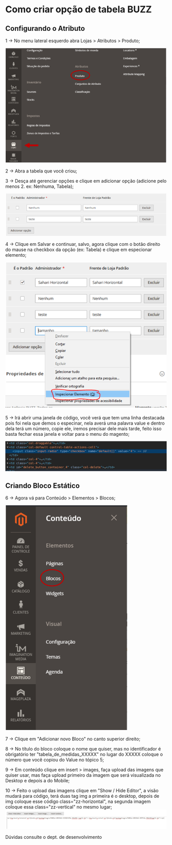 # Como criar opção de tabela BUZZ

## Configurando o Atributo

1 -> No menu lateral esquerdo abra Lojas > Atributos > Produto;

![opção do atributo](https://github.com/Buzz-Dev-Web/Tutoriais/blob/master/Magento_2/22%20-%20Como%20criar%20opcao%20de%20tabela%20BUZZ/images/imagem1.png)

2 -> Abra a tabela que você criou;

3 -> Desça até gerenciar opções e clique em adicionar opção (adicione pelo menos 2. ex: Nenhuma, Tabela);

![opção do atributo](https://github.com/Buzz-Dev-Web/Tutoriais/blob/master/Magento_2/22%20-%20Como%20criar%20opcao%20de%20tabela%20BUZZ/images/imagem2.png)

4 -> Clique em Salvar e continuar, salvo, agora clique com o botão direito do mause na checkbox da opção (ex: Tabela) e clique em especionar elemento;

![opção do atributo](https://github.com/Buzz-Dev-Web/Tutoriais/blob/master/Magento_2/22%20-%20Como%20criar%20opcao%20de%20tabela%20BUZZ/images/imagem3.png)

5 -> Irá abrir uma janela de código, você verá que tem uma linha destacada pois foi nela que demos o especinar, nela averá uma palavra value e dentro dela terá um número, copie ele, iremos precisar dele mais tarde, feito isso basta fechar essa janela e voltar para o menu do magento;

![opção do atributo](https://github.com/Buzz-Dev-Web/Tutoriais/blob/master/Magento_2/22%20-%20Como%20criar%20opcao%20de%20tabela%20BUZZ/images/imagem4.png)

## Criando Bloco Estático

6 -> Agora vá para Conteúdo > Elementos > Blocos;

![opção do bloco](https://github.com/Buzz-Dev-Web/Tutoriais/blob/master/Magento_2/22%20-%20Como%20criar%20opcao%20de%20tabela%20BUZZ/images/imagem5.png)

7 -> Clique em "Adicionar novo Bloco" no canto superior direito;

8 -> No título do bloco coloque o nome que quiser, mas no identificador é obrigatório ter "tabela_de_medidas_XXXXX" no lugar do XXXXX coloque o número que você copiou do Value no tópico 5;

9 -> Em conteúdo clique em insert > images, faça upload das imagens que quiser usar, mas faça upload primeiro da imagem que será visualizada no Desktop e depois a do Mobile;

10 -> Feito o upload das imagens clique em "Show / Hide Editor", a visão mudará para código, terá duas tag img a primeira é o desktop, depois de img coloque esse código class="zz-horizontal", na segunda imagem coloque essa class="zz-vertical" no mesmo lugar;
![opção do bloco](https://github.com/Buzz-Dev-Web/Tutoriais/blob/master/Magento_2/22%20-%20Como%20criar%20opcao%20de%20tabela%20BUZZ/images/imagem6.png)


Dúvidas consulte o dept. de desenvolvimento